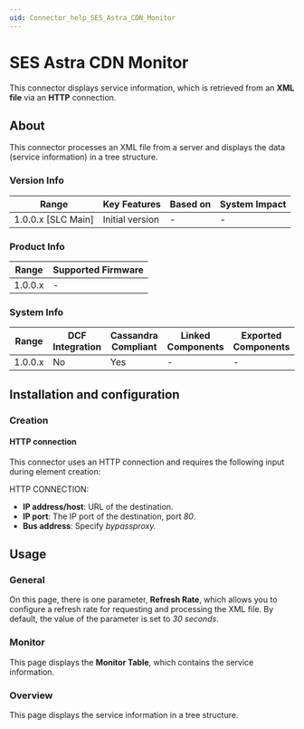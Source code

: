 ```yaml
---
uid: Connector_help_SES_Astra_CDN_Monitor
---
```


# SES Astra CDN Monitor

This connector displays service information, which is retrieved from an **XML file** via an **HTTP** connection.

## About

This connector processes an XML file from a server and displays the data (service information) in a tree structure.

### Version Info

| Range                | Key Features     | Based on     | System Impact     |
|----------------------|------------------|--------------|-------------------|
| 1.0.0.x [SLC Main]   | Initial version  | -            | -                 |

### Product Info

| Range     | Supported Firmware     |
|-----------|------------------------|
| 1.0.0.x   | -                      |

### System Info

| Range     | DCF Integration     | Cassandra Compliant     | Linked Components     | Exported Components     |
|-----------|---------------------|-------------------------|-----------------------|-------------------------|
| 1.0.0.x   | No                  | Yes                     | -                     | -                       |

## Installation and configuration

### Creation

#### HTTP connection

This connector uses an HTTP connection and requires the following input during element creation:

HTTP CONNECTION:

- **IP address/host**: URL of the destination.
- **IP port**: The IP port of the destination, port *80*.
- **Bus address**: Specify *bypassproxy.*

## Usage

### General

On this page, there is one parameter, **Refresh Rate**, which allows you to configure a refresh rate for requesting and processing the XML file. By default, the value of the parameter is set to *30 seconds*.

### Monitor

This page displays the **Monitor Table**, which contains the service information.

### Overview

This page displays the service information in a tree structure.
